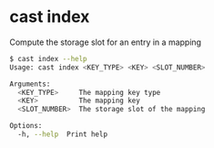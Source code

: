 # cast index

Compute the storage slot for an entry in a mapping

```bash
$ cast index --help
Usage: cast index <KEY_TYPE> <KEY> <SLOT_NUMBER>

Arguments:
  <KEY_TYPE>     The mapping key type
  <KEY>          The mapping key
  <SLOT_NUMBER>  The storage slot of the mapping

Options:
  -h, --help  Print help
```